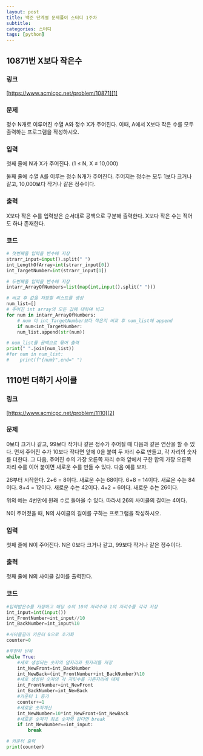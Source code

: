 ```yaml
---
layout: post
title: 백준 단계별 문제풀이 스터디 1주차
subtitle:
categories: 스터디
tags: [python]
---
```


## 10871번 X보다 작은수
### 링크
[https://www.acmicpc.net/problem/10871][1]

### 문제
정수 N개로 이루어진 수열 A와 정수 X가 주어진다. 이때, A에서 X보다 작은 수를 모두 출력하는 프로그램을 작성하시오.

### 입력
첫째 줄에 N과 X가 주어진다. (1 ≤ N, X ≤ 10,000)

둘째 줄에 수열 A를 이루는 정수 N개가 주어진다. 주어지는 정수는 모두 1보다 크거나 같고, 10,000보다 작거나 같은 정수이다.

### 출력
X보다 작은 수를 입력받은 순서대로 공백으로 구분해 출력한다. X보다 작은 수는 적어도 하나 존재한다.

### 코드
```python
# 첫번째줄 입력을 변수에 저장
strarr_input=input().split(" ")
int_LengthOfArray=int(strarr_input[0])
int_TargetNumber=int(strarr_input[1])

# 두번째줄 입력을 변수에 저장
intarr_ArrayOfNumbers=list(map(int,input().split(" ")))

# 비교 후 값을 저장할 리스트를 생성
num_list=[]
# 주어진 int array의 모든 값에 대하여 비교
for num in intarr_ArrayOfNumbers:
    # num 이 int_TargetNumber보다 작은지 비교 후 num_list에 append
    if num<int_TargetNumber:
    num_list.append(str(num))

# num_list를 공백으로 묶어 출력
print(" ".join(num_list))
#for num in num_list:
#    print(f"{num}",end=" ")
```

## 1110번 더하기 사이클
### 링크
[https://www.acmicpc.net/problem/1110][2]

### 문제
0보다 크거나 같고, 99보다 작거나 같은 정수가 주어질 때 다음과 같은 연산을 할 수 있다. 먼저 주어진 수가 10보다 작다면 앞에 0을 붙여 두 자리 수로 만들고, 각 자리의 숫자를 더한다. 그 다음, 주어진 수의 가장 오른쪽 자리 수와 앞에서 구한 합의 가장 오른쪽 자리 수를 이어 붙이면 새로운 수를 만들 수 있다. 다음 예를 보자.

26부터 시작한다. 2+6 = 8이다. 새로운 수는 68이다. 6+8 = 14이다. 새로운 수는 84이다. 8+4 = 12이다. 새로운 수는 42이다. 4+2 = 6이다. 새로운 수는 26이다.

위의 예는 4번만에 원래 수로 돌아올 수 있다. 따라서 26의 사이클의 길이는 4이다.

N이 주어졌을 때, N의 사이클의 길이를 구하는 프로그램을 작성하시오.

### 입력
첫째 줄에 N이 주어진다. N은 0보다 크거나 같고, 99보다 작거나 같은 정수이다.

### 출력
첫째 줄에 N의 사이클 길이를 출력한다.

### 코드
```python
#입력받은수를 저장하고 해당 수의 10의 자리수와 1의 자리수를 각각 저장
int_input=int(input())
int_FrontNumber=int_input//10
int_BackNumber=int_input%10

#사이클길이 카운터 0으로 초기화
counter=0

#무한히 반복
while True:
    #새로 생성되는 숫자의 앞자리와 뒷자리를 저장
    int_NewFront=int_BackNumber
    int_NewBack=(int_FrontNumber+int_BackNumber)%10
    #새로 생성된 숫자의 각 자릿수를 기존자리에 대체
    int_FrontNumber=int_NewFront
    int_BackNumber=int_NewBack
    #카운터 1 증가
    counter+=1
    #새로운 숫자계산
    int_NewNumber=10*int_NewFront+int_NewBack
    #새로운 숫자가 최초 숫자와 같다면 break
    if int_NewNumber==int_input:
        break

# 카운터 출력
print(counter)
```



[1]:https://www.acmicpc.net/problem/10871
[2]:https://www.acmicpc.net/problem/1110